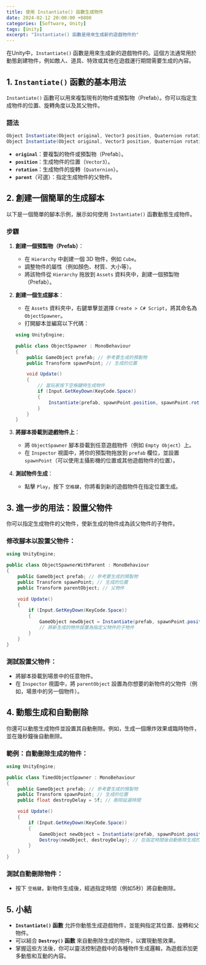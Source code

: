 ```yaml
---
title: 使用 Instantiate() 函數生成物件
date: 2024-02-12 20:00:00 +0800
categories: [Software, Unity]
tags: [Unity] 
excerpt: "Instantiate() 函數是用來生成新的遊戲物件的"
---
```


在Unity中，`Instantiate()` 函數是用來生成新的遊戲物件的。這個方法通常用於動態創建物件，例如敵人、道具、特效或其他在遊戲運行期間需要生成的內容。

## **1. `Instantiate()` 函數的基本用法**

`Instantiate()` 函數可以用來複製現有的物件或預製物（Prefab）。你可以指定生成物件的位置、旋轉角度以及其父物件。

### **語法**

```csharp
Object Instantiate(Object original, Vector3 position, Quaternion rotation);
Object Instantiate(Object original, Vector3 position, Quaternion rotation, Transform parent);
```

- **`original`**：要複製的物件或預製物（Prefab）。
- **`position`**：生成物件的位置（`Vector3`）。
- **`rotation`**：生成物件的旋轉（`Quaternion`）。
- **`parent`**（可選）：指定生成物件的父物件。

## **2. 創建一個簡單的生成腳本**

以下是一個簡單的腳本示例，展示如何使用 `Instantiate()` 函數動態生成物件。

### **步驟**

1. **創建一個預製物（Prefab）**：
   - 在 `Hierarchy` 中創建一個 3D 物件，例如 `Cube`。
   - 調整物件的屬性（例如顏色、材質、大小等）。
   - 將該物件從 `Hierarchy` 拖放到 `Assets` 資料夾中，創建一個預製物（Prefab）。

2. **創建一個生成腳本**：
   - 在 `Assets` 資料夾中，右鍵單擊並選擇 `Create > C# Script`，將其命名為 `ObjectSpawner`。
   - 打開腳本並編寫以下代碼：

   ```csharp
   using UnityEngine;

   public class ObjectSpawner : MonoBehaviour
   {
       public GameObject prefab; // 參考要生成的預製物
       public Transform spawnPoint; // 生成的位置

       void Update()
       {
           // 當玩家按下空格鍵時生成物件
           if (Input.GetKeyDown(KeyCode.Space))
           {
               Instantiate(prefab, spawnPoint.position, spawnPoint.rotation);
           }
       }
   }
   ```

3. **將腳本掛載到遊戲物件上**：
   - 將 `ObjectSpawner` 腳本掛載到任意遊戲物件（例如 `Empty Object`）上。
   - 在 `Inspector` 視圖中，將你的預製物拖放到 `prefab` 欄位，並設置 `spawnPoint`（可以使用主攝影機的位置或其他遊戲物件的位置）。

4. **測試物件生成**：
   - 點擊 `Play`，按下 `空格鍵`，你將看到新的遊戲物件在指定位置生成。

## **3. 進一步的用法：設置父物件**

你可以指定生成物件的父物件，使新生成的物件成為該父物件的子物件。

### **修改腳本以設置父物件**：

```csharp
using UnityEngine;

public class ObjectSpawnerWithParent : MonoBehaviour
{
    public GameObject prefab; // 參考要生成的預製物
    public Transform spawnPoint; // 生成的位置
    public Transform parentObject; // 父物件

    void Update()
    {
        if (Input.GetKeyDown(KeyCode.Space))
        {
            GameObject newObject = Instantiate(prefab, spawnPoint.position, spawnPoint.rotation, parentObject);
            // 將新生成的物件設置為指定父物件的子物件
        }
    }
}
```

### **測試設置父物件**：

- 將腳本掛載到場景中的任意物件。
- 在 `Inspector` 視圖中，將 `parentObject` 設置為你想要的新物件的父物件（例如，場景中的另一個物件）。

## **4. 動態生成和自動刪除**

你還可以動態生成物件並設置其自動刪除。例如，生成一個爆炸效果或臨時物件，並在幾秒鐘後自動刪除。

### **範例：自動刪除生成的物件**：

```csharp
using UnityEngine;

public class TimedObjectSpawner : MonoBehaviour
{
    public GameObject prefab; // 參考要生成的預製物
    public Transform spawnPoint; // 生成的位置
    public float destroyDelay = 5f; // 刪除延遲時間

    void Update()
    {
        if (Input.GetKeyDown(KeyCode.Space))
        {
            GameObject newObject = Instantiate(prefab, spawnPoint.position, spawnPoint.rotation);
            Destroy(newObject, destroyDelay); // 在指定時間後自動刪除生成的物件
        }
    }
}
```

### **測試自動刪除物件**：

- 按下 `空格鍵`，新物件生成後，經過指定時間（例如5秒）將自動刪除。

## **5. 小結**

- **`Instantiate()` 函數** 允許你動態生成遊戲物件，並能夠指定其位置、旋轉和父物件。
- 可以結合 **`Destroy()` 函數** 來自動刪除生成的物件，以實現動態效果。
- 掌握這些方法後，你可以靈活控制遊戲中的各種物件生成邏輯，為遊戲添加更多動態和互動的內容。
